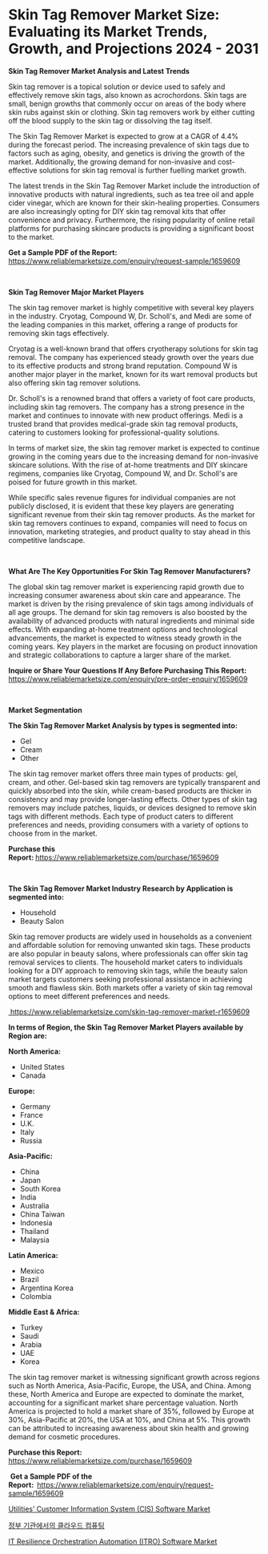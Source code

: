 <p><h1>Skin Tag Remover Market Size: Evaluating its Market Trends, Growth, and Projections 2024 - 2031</h1></p><p><strong>Skin Tag Remover Market Analysis and Latest Trends</strong></p>
<p><p>Skin tag remover is a topical solution or device used to safely and effectively remove skin tags, also known as acrochordons. Skin tags are small, benign growths that commonly occur on areas of the body where skin rubs against skin or clothing. Skin tag removers work by either cutting off the blood supply to the skin tag or dissolving the tag itself.</p><p>The Skin Tag Remover Market is expected to grow at a CAGR of 4.4% during the forecast period. The increasing prevalence of skin tags due to factors such as aging, obesity, and genetics is driving the growth of the market. Additionally, the growing demand for non-invasive and cost-effective solutions for skin tag removal is further fuelling market growth.</p><p>The latest trends in the Skin Tag Remover Market include the introduction of innovative products with natural ingredients, such as tea tree oil and apple cider vinegar, which are known for their skin-healing properties. Consumers are also increasingly opting for DIY skin tag removal kits that offer convenience and privacy. Furthermore, the rising popularity of online retail platforms for purchasing skincare products is providing a significant boost to the market.</p></p>
<p><strong>Get a Sample PDF of the Report:&nbsp;</strong> <a href="https://www.reliablemarketsize.com/enquiry/request-sample/1659609">https://www.reliablemarketsize.com/enquiry/request-sample/1659609</a></p>
<p>&nbsp;</p>
<p><strong>Skin Tag Remover Major Market Players</strong></p>
<p><p>The skin tag remover market is highly competitive with several key players in the industry. Cryotag, Compound W, Dr. Scholl's, and Medi are some of the leading companies in this market, offering a range of products for removing skin tags effectively. </p><p>Cryotag is a well-known brand that offers cryotherapy solutions for skin tag removal. The company has experienced steady growth over the years due to its effective products and strong brand reputation. Compound W is another major player in the market, known for its wart removal products but also offering skin tag remover solutions. </p><p>Dr. Scholl's is a renowned brand that offers a variety of foot care products, including skin tag removers. The company has a strong presence in the market and continues to innovate with new product offerings. Medi is a trusted brand that provides medical-grade skin tag removal products, catering to customers looking for professional-quality solutions.</p><p>In terms of market size, the skin tag remover market is expected to continue growing in the coming years due to the increasing demand for non-invasive skincare solutions. With the rise of at-home treatments and DIY skincare regimens, companies like Cryotag, Compound W, and Dr. Scholl's are poised for future growth in this market.</p><p>While specific sales revenue figures for individual companies are not publicly disclosed, it is evident that these key players are generating significant revenue from their skin tag remover products. As the market for skin tag removers continues to expand, companies will need to focus on innovation, marketing strategies, and product quality to stay ahead in this competitive landscape.</p></p>
<p>&nbsp;</p>
<p><strong>What Are The Key Opportunities For Skin Tag Remover Manufacturers?</strong></p>
<p><p>The global skin tag remover market is experiencing rapid growth due to increasing consumer awareness about skin care and appearance. The market is driven by the rising prevalence of skin tags among individuals of all age groups. The demand for skin tag removers is also boosted by the availability of advanced products with natural ingredients and minimal side effects. With expanding at-home treatment options and technological advancements, the market is expected to witness steady growth in the coming years. Key players in the market are focusing on product innovation and strategic collaborations to capture a larger share of the market.</p></p>
<p><strong>Inquire or Share Your Questions If Any Before Purchasing This Report:</strong> <a href="https://www.reliablemarketsize.com/enquiry/pre-order-enquiry/1659609">https://www.reliablemarketsize.com/enquiry/pre-order-enquiry/1659609</a></p>
<p>&nbsp;</p>
<p><strong>Market Segmentation</strong></p>
<p><strong>The Skin Tag Remover Market Analysis by types is segmented into:</strong></p>
<p><ul><li>Gel</li><li>Cream</li><li>Other</li></ul></p>
<p><p>The skin tag remover market offers three main types of products: gel, cream, and other. Gel-based skin tag removers are typically transparent and quickly absorbed into the skin, while cream-based products are thicker in consistency and may provide longer-lasting effects. Other types of skin tag removers may include patches, liquids, or devices designed to remove skin tags with different methods. Each type of product caters to different preferences and needs, providing consumers with a variety of options to choose from in the market.</p></p>
<p><strong>Purchase this Report:&nbsp;</strong><a href="https://www.reliablemarketsize.com/purchase/1659609">https://www.reliablemarketsize.com/purchase/1659609</a></p>
<p>&nbsp;</p>
<p><strong>The Skin Tag Remover Market Industry Research by Application is segmented into:</strong></p>
<p><ul><li>Household</li><li>Beauty Salon</li></ul></p>
<p><p>Skin tag remover products are widely used in households as a convenient and affordable solution for removing unwanted skin tags. These products are also popular in beauty salons, where professionals can offer skin tag removal services to clients. The household market caters to individuals looking for a DIY approach to removing skin tags, while the beauty salon market targets customers seeking professional assistance in achieving smooth and flawless skin. Both markets offer a variety of skin tag removal options to meet different preferences and needs.</p></p>
<p><a href="https://www.reliablemarketsize.com/skin-tag-remover-market-r1659609">&nbsp;https://www.reliablemarketsize.com/skin-tag-remover-market-r1659609</a></p>
<p><strong>In terms of Region, the Skin Tag Remover Market Players available by Region are:</strong></p>
<p>
    <p> <strong> North America: </strong>
        <ul>
            <li>United States</li>
            <li>Canada</li>
        </ul>
        </p> 
    <p> <strong> Europe: </strong>
        <ul>
            <li>Germany</li>
            <li>France</li>
            <li>U.K.</li>
            <li>Italy</li>
            <li>Russia</li>
        </ul>
        </p> 
    <p> <strong> Asia-Pacific: </strong>
        <ul>
            <li>China</li>
            <li>Japan</li>
            <li>South Korea</li>
            <li>India</li>
            <li>Australia</li>
            <li>China Taiwan</li>
            <li>Indonesia</li>
            <li>Thailand</li>
            <li>Malaysia</li>
        </ul>
        </p> 
    <p> <strong> Latin America: </strong>
        <ul>
            <li>Mexico</li>
            <li>Brazil</li>
            <li>Argentina Korea</li>
            <li>Colombia</li>
        </ul>
        </p> 
    <p> <strong> Middle East & Africa: </strong>
        <ul>
            <li>Turkey</li>
            <li>Saudi</li>
            <li>Arabia</li>
            <li>UAE</li>
            <li>Korea</li>
        </ul>
    </p>
    </p>
<p><p>The skin tag remover market is witnessing significant growth across regions such as North America, Asia-Pacific, Europe, the USA, and China. Among these, North America and Europe are expected to dominate the market, accounting for a significant market share percentage valuation. North America is projected to hold a market share of 35%, followed by Europe at 30%, Asia-Pacific at 20%, the USA at 10%, and China at 5%. This growth can be attributed to increasing awareness about skin health and growing demand for cosmetic procedures.</p></p>
<p><strong>Purchase this Report: </strong><a href="https://www.reliablemarketsize.com/purchase/1659609">https://www.reliablemarketsize.com/purchase/1659609</a></p>
<p>&nbsp;<strong>Get a Sample PDF of the Report:&nbsp;&nbsp;</strong><a href="https://www.reliablemarketsize.com/enquiry/request-sample/1659609">https://www.reliablemarketsize.com/enquiry/request-sample/1659609</a></p>
<p><strong></strong></p>
<p><p><a href="https://github.com/alexxisgm/Market-Research-Report-List-1/blob/main/utilities-customer-information-system-cis-software-market.md">Utilities’ Customer Information System (CIS) Software Market</a></p><p><a href="https://github.com/rcabello548/Market-Research-Report-List-2/blob/main/249591810913.md">정부 기관에서의 클라우드 컴퓨팅</a></p><p><a href="https://github.com/sifatuddin25/Market-Research-Report-List-1/blob/main/it-resilience-orchestration-automation-itro-software-market.md">IT Resilience Orchestration Automation (ITRO) Software Market</a></p></p>